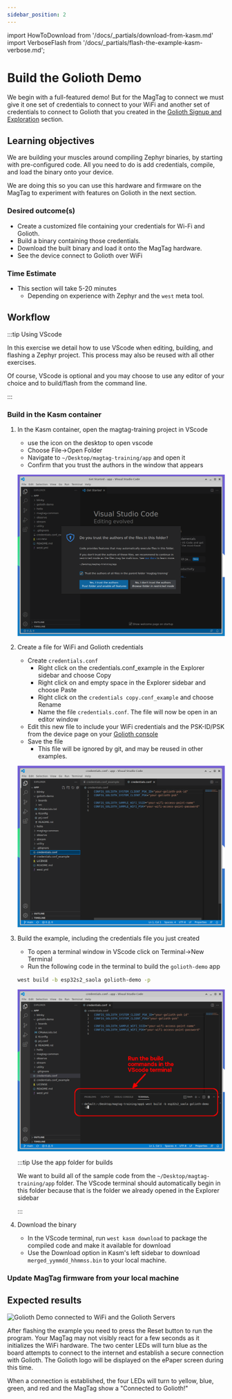 ```yaml
---
sidebar_position: 2
---
```


import HowToDownload from '/docs/\_partials/download-from-kasm.md'
import VerboseFlash from '/docs/\_partials/flash-the-example-kasm-verbose.md';

# Build the Golioth Demo

We begin with a full-featured demo! But for the MagTag to connect we must give
it one set of credentials to connect to your WiFi and another set of
credentials to connect to Golioth that you created in the [Golioth Signup and
Exploration](/docs/golioth-intro/signup) section.

## Learning objectives

We are building your muscles around compiling Zephyr binaries, by starting with
pre-configured code. All you need to do is add credentials, compile, and load
the binary onto your device.

We are doing this so you can use this hardware and firmware on the MagTag to
experiment with features on Golioth in the next section.

### Desired outcome(s)

* Create a customized file containing your credentials for Wi-Fi and Golioth.
* Build a binary containing those credentials.
* Download the built binary and load it onto the MagTag hardware.
* See the device connect to Golioth over WiFi

### Time Estimate

* This section will take 5-20 minutes
  * Depending on experience with Zephyr and the `west` meta tool.

## Workflow

:::tip Using VScode

In this exercise we detail how to use VScode when editing, building, and
flashing a Zephyr project. This process may also be reused with all other
exercises.

Of course, VScode is optional and you may choose to use any editor of your
choice and to build/flash from the command line.

:::

### Build in the Kasm container

1. In the Kasm container, open the magtag-training project in VScode

    * use the icon on the desktop to open vscode
    * Choose File&rarr;Open Folder
    * Navigate to `~/Desktop/magtag-training/app` and open it
    * Confirm that you trust the authors in the window that appears

    ![Open magtag-training/app folder in VScode](assets/kasm-vscode-open-folder-trust.png)

2. Create a file for WiFi and Golioth credentials

    * Create `credentials.conf`
      * Right click on the credentials.conf_example in the Explorer sidebar and
        choose Copy
      * Right click on and empty space in the Explorer sidebar and choose Paste
      * Right click on the `credentials copy.conf_example` and choose Rename
      * Name the file `credentials.conf`. The file will now be open in an editor
        window
    * Edit this new file to include your WiFi credentials and the PSK-ID/PSK
      from the device page on your [Golioth
      console](https://console.golioth.io/)
    * Save the file
      * This file will be ignored by git, and may be reused in other examples.

    ![Create a credentials file](assets/kasm-vscode-credentials.png)

3. Build the example, including the credentials file you just created

    * To open a terminal window in VScode click on Terminal&rarr;New Terminal
    * Run the following code in the terminal to build the `golioth-demo` app

    ```bash
    west build -b esp32s2_saola golioth-demo -p
    ```

    ![Create a credentials file](assets/kasm-vscode-compile.png)

    :::tip Use the app folder for builds

    We want to build all of the sample code from the `~/Desktop/magtag-training/app`
    folder. The VScode terminal should automatically begin in this folder
    because that is the folder we already opened in the Explorer sidebar

    :::

4. Download the binary

    * In the VScode terminal, run `west kasm download` to package the compiled
      code and make it available for download
    * Use the Download option in Kasm's left sidebar to download
      `merged_yymmdd_hhmmss.bin` to your local machine.

  <HowToDownload/>

### Update MagTag firmware from your local machine

<VerboseFlash/>

## Expected results

![Golioth Demo connected to WiFi and the Golioth Servers](assets/magtag-golioth-connected.jpg)

After flashing the example you need to press the Reset button to run the
program. Your MagTag may not visibly react for a few seconds as it initializes
the WiFi hardware. The two center LEDs will turn blue as the board attempts to
connect to the internet and establish a secure connection with Golioth. The
Golioth logo will be displayed on the ePaper screen during this time.

When a connection is established, the four LEDs will turn to yellow, blue,
green, and red and the MagTag show a "Connected to Golioth!"

